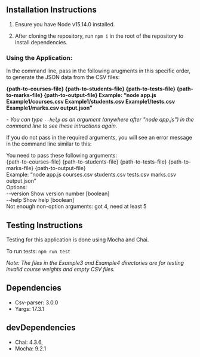 ## Installation Instructions

1. Ensure you have Node v15.14.0 installed.

1. After cloning the repository, run `npm i` in the root of the repository to install dependencies.

### Using the Application:

In the command line, pass in the following arugments in this specific order, to generate the JSON data from the CSV files:

**{path-to-courses-file} {path-to-students-file} {path-to-tests-file} {path-to-marks-file} {path-to-output-file}
Example: “node app.js Example1/courses.csv Example1/students.csv Example1/tests.csv Example1/marks.csv output.json”**

_- You can type `--help` as an argument (anywhere after "node app.js") in the command line to see these intructions again._

If you do not pass in the required arguments, you will see an error message in the command line similar to this:

You need to pass these following arguments: <br>
{path-to-courses-file} {path-to-students-file} {path-to-tests-file} {path-to-marks-file} {path-to-output-file} <br>
Example: “node app.js courses.csv students.csv tests.csv marks.csv output.json” <br>
Options: <br>
--version Show version number [boolean] <br>
--help Show help [boolean] <br>
Not enough non-option arguments: got 4, need at least 5

## Testing Instructions

Testing for this application is done using Mocha and Chai.

To run tests: `npm run test`

_Note: The files in the Example3 and Example4 directories are for testing invalid course weights and empty CSV files._

## Dependencies

- Csv-parser: 3.0.0
- Yargs: 17.3.1

## devDependencies

- Chai: 4.3.6,
- Mocha: 9.2.1

